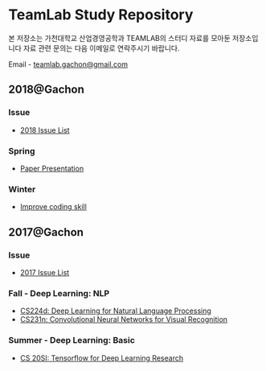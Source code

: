 # TeamLab Study Repository

본 저장소는 가천대학교 산업경영공학과 TEAMLAB의 스터디 자료를 모아둔 저장소입니다
자료 관련 문의는 다음 이메일로 연락주시기 바랍니다.

Email - teamlab.gachon@gmail.com

## 2018@Gachon
### Issue
- [2018 Issue List](./2018/Issue)

### Spring
- [Paper Presentation](./2018/Paper_presentation)

### Winter
- [Improve coding skill](./2018/CodingInterview)


## 2017@Gachon

### Issue
- [2017 Issue List](./2017/Issue)

### Fall - Deep Learning: NLP
- [CS224d: Deep Learning for Natural Language Processing](./2017/CS224d)
- [CS231n: Convolutional Neural Networks for Visual  Recognition](./2017/CS231n)

### Summer - Deep Learning: Basic
- [CS 20SI: Tensorflow for Deep Learning Research](2017/CS_20SI)
